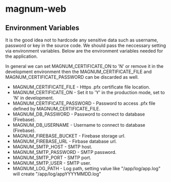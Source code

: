# magnum-web

## Environment Variables

It is the good idea not to hardcode any sensitive data such as username, password or key in the source code. We should pass the neccessary setting via environment variables. Below are the environment variables needed for the application.

In general we can set MAGNUM_CERTIFICATE_ON to 'N' or remove it in the development environment then the MAGNUM_CERTIFICATE_FILE and MAGNUM_CERTIFICATE_PASSWORD can be discarded as well.

* MAGNUM_CERTIFICATE_FILE - Https .pfx certificate file location.
* MAGNUM_CERTIFICATE_ON - Set it to 'Y' in the production mode, set to 'N' in development. 
* MAGNUM_CERTIFICATE_PASSWORD - Password to access .pfx file defined by MAGNUM_CERTIFICATE_FILE.
* MAGNUM_DB_PASSWORD - Password to connect to database (Firebase).
* MAGNUM_DB_USERNAME - Username to connect to database (Firebase).
* MAGNUM_FIREBASE_BUCKET - Firebase storage url.
* MAGNUM_FIREBASE_URL - Firbase database url.
* MAGNUM_SMTP_HOST - SMTP host.
* MAGNUM_SMTP_PASSWORD - SMTP password.
* MAGNUM_SMTP_PORT - SMTP port.
* MAGNUM_SMTP_USER - SMTP user.
* MAGNUM_LOG_PATH - Log path, setting value like "/app/log/app.log" will create "/app/log/appYYYYMMDD.log"